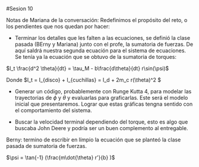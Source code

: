 #Sesion 10 

Notas de Mariana de la conversación: 
Redefinimos el propósito del reto, o los pendientes que nos quedan por hacer: 

- Terminar los detalles que les falten a las ecuaciones, se definió la clase pasada (BErny y Mariana)
junto con el profe, la sumatoria de fuerzas. De aquí saldrá nuestra segunda ecuación para el sistema
de ecuaciones.
Se tenía ya la ecuación que se obtuvo de la sumatoria de torques:

$I_t \frac{d^2 \theta}{dt} = \tau_M - b\frac{d\theta}{dt} r\sin(\psi)$

Donde $I_t = I_{disco} + I_{cuchillas} = I_d + 2m_c r(\theta)^2 $

- Generar un código, probablemente con Runge Kutta 4, para modelar las trayectorias de $\phi$
y $\theta$ y evaluarlas para graficarlas. Este será el modelo inicial que presentaremos.
Lograr que estas gráficas tengna sentido con el comportamiento del sistema. 

- Buscar la velocidad terminal dependiendo del torque, esto es algo que buscaba John Deere y podría
ser un buen complemento al entregable. 

Berny: termino de escribir en límpio la ecuación que se planteó la clase pasada de sumatoria de fuerzas. 

$\psi = \tan{-1} (\frac{m\dot{\theta} r'}{b} )$
